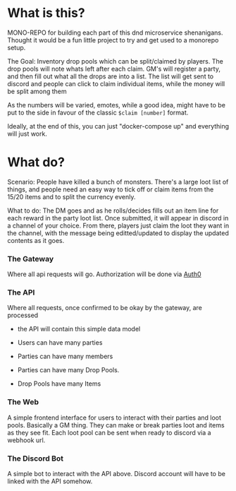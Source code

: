 # What is this?

MONO-REPO for building each part of this dnd microservice shenanigans. Thought it would be a fun little project to try and get used to a monorepo setup. 

The Goal: Inventory drop pools which can be split/claimed by players. The drop pools will note whats left after each claim. GM's will register a party, and then fill out what all the drops are into a list. The list will get sent to discord and people can click to claim individual items, while the money will be split among them

As the numbers will be varied, emotes, while a good idea, might have to be put to the side in favour of the classic ` $claim [number] ` format.

Ideally, at the end of this, you can just "docker-compose up" and everything will just work.

# What do?

Scenario: People have killed a bunch of monsters. There's a large loot list of things, and people need an easy way to tick off or claim items from the 15/20 items and to split the currency evenly.

What to do: The DM goes and as he rolls/decides fills out an item line for each reward in the party loot list. Once submitted, it will appear in discord in a channel of your choice. From there, players just claim the loot they want in the channel, with the message being editted/updated to display the updated contents as it goes. 

### The Gateway

Where all api requests will go. Authorization will be done via [Auth0](https://auth0.com/)

### The API

Where all requests, once confirmed to be okay by the gateway, are processed

- the API will contain this simple data model

- Users can have many parties

- Parties can have many members

- Parties can have many Drop Pools.

- Drop Pools have many Items

### The Web

A simple frontend interface for users to interact with their parties and loot pools. Basically a GM thing. They can make or break parties loot and items as they see fit. Each loot pool can be sent when ready to discord via a webhook url. 

### The Discord Bot

A simple bot to interact with the API above. Discord account will have to be linked with the API somehow.